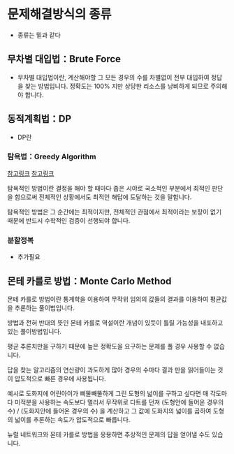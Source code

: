 # 문제해결방식의 종류

- 종류는 밑과 같다

## 무차별 대입법：Brute Force

- 무차별 대입법이란, 계산해야할 그 모든 경우의 수를 차별없이 전부 대입하여 정답을 찾는 방법입니다. 정확도는 100% 지만 상당한 리소스를 낭비하게 되므로 주의해야 합니다.

## 동적계획법：DP

- DP란

### 탐욕법：Greedy Algorithm

[참고링크](https://skmouse.tistory.com/entry/%ED%83%90%EC%9A%95Greedy%EC%95%8C%EA%B3%A0%EB%A6%AC%EC%A6%98%EB%8F%99%EC%A0%81Dynamic%EA%B3%84%ED%9A%8D%EB%B2%95)
[참고링크](https://adjh54.tistory.com/212)

탐욕적인 방법이란 결정을 해야 할 때마다 좁은 시야로 국소적인 부분에서 최적인 판단을 함으로써 전체적인 상황에서도 최적인 해답에 도달하는 것을 말합니다.

탐욕적인 방법은 그 순간에는 최적이지만, 전체적인 관점에서 최적이라는 보장이 없기 때문에 반드시 수학적인 검증이 선행되야 합니다.

### 분할정복

- 추가필요

## 몬테 카를로 방법：Monte Carlo Method

몬테 카를로 방법이란 통계학을 이용하여 무작위 임의의 값들의 결과를 이용하여 평균값을 추론하는 풀이법입니다.

방법과 전혀 반대의 뜻인 몬테 카를로 역설이란 개념이 있듯이 틀릴 가능성을 내포하고 있는 풀이방법입니다.

평균 추론치만을 구하기 때문에 높은 정확도을 요구하는 문제를 풀 경우 사용할 수 없습니다.

답을 찾는 알고리즘의 연산량이 과도하게 많아 경우의 수마다 결과 만을 읽어들이는 것이 압도적으로 빠른 경우에 사용됩니다.

예시로 도화지에 어린아이가 삐뚤빼뚤하게 그린 도형의 넓이를 구하고 싶다면 매 각도마다 미적분을 사용하는 속도보다 멀리서 무작위로 다트를 던져 (도형안에 들어온 경우의 수) / (도화지안에 들어온 경우의 수) 을 계산하고 그 값에 도화지의 넓이를 곱하여 도형의 넓이를 추론하는 속도가 압도적으로 빠릅니다.

뉴럴 네트워크와 몬테 카를로 방법을 응용하면 추상적인 문제의 답을 얻어낼 수도 있습니다.

